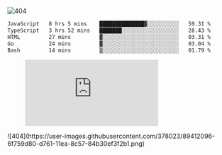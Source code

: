![404](https://user-images.githubusercontent.com/378023/89412096-6f759d80-d761-11ea-8c57-84b30ef3f2b1.png)

<!--START_SECTION:waka-->

```txt
JavaScript   8 hrs 5 mins    ██████████████▓░░░░░░░░░░   59.31 %
TypeScript   3 hrs 52 mins   ███████░░░░░░░░░░░░░░░░░░   28.43 %
HTML         27 mins         ▓░░░░░░░░░░░░░░░░░░░░░░░░   03.31 %
Go           24 mins         ▓░░░░░░░░░░░░░░░░░░░░░░░░   03.04 %
Bash         14 mins         ▒░░░░░░░░░░░░░░░░░░░░░░░░   01.79 %
```

<!--END_SECTION:waka-->
<figure><embed src="https://wakatime.com/share/@018b853e-267a-435d-a858-33e2b098b9d7/f3c3aa68-553a-4373-a9f9-2d456f62f780.svg"></embed></figure>
![404](https://user-images.githubusercontent.com/378023/89412096-6f759d80-d761-11ea-8c57-84b30ef3f2b1.png)
